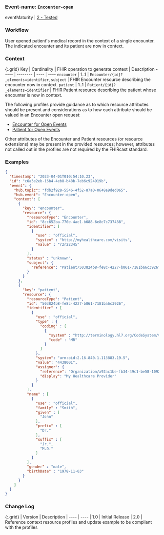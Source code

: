 ### Event-name: `Encounter-open`

eventMaturity | [2 - Tested](3-1-2-eventmaturitymodel.html)

### Workflow

User opened patient's medical record in the context of a single encounter. The indicated encounter and its patient are now in context.

### Context

{:.grid}
Key | Cardinality | FHIR operation to generate context | Description
----- | -------- | ---- | ---- 
`encounter` | 1..1 | `Encounter/{id}?_elements=identifier,subject` | FHIR Encounter resource describing the encounter now in context.
`patient` | 1..1 | `Patient/{id}?_elements=identifier` | FHIR Patient resource describing the patient whose encounter is now in context.

The following profiles provide guidance as to which resource attributes should be present and considerations as to how each attribute should be valued in an Encounter open request:

* [Encounter for Open Events](StructureDefinition-fhircast-encounter-open.html)
* [Patient for Open Events](StructureDefinition-fhircast-patient-open.html)

Other attributes of the Encounter and Patient resources (or resource extensions) may be present in the provided resources; however, attributes not called out in the profiles are not required by the FHIRcast standard.

### Examples

```json
{
  "timestamp": "2023-04-01T010:54:10.23",
  "id": "c6a3e2eb-16b4-4eb8-b48b-7eb6c924919b",
  "event": {
    "hub.topic": "fdb2f928-5546-4f52-87a0-0648e9ded065",
    "hub.event": "Encounter-open",
    "context": [
      {
        "key": "encounter",
        "resource": {
          "resourceType": "Encounter",
          "id": "8cc652ba-770e-4ae1-b688-6e8e7c737438",
          "identifier": [
            {
              "use" : "official",
              "system" : "http://myhealthcare.com/visits",
              "value" : "r2r22345"
            }
          ],
          "status" : "unknown",
          "subject": {
            "reference": "Patient/503824b8-fe8c-4227-b061-7181ba6c3926"
          }
        }
      },
      {
        "key": "patient",
        "resource": {
          "resourceType": "Patient",
          "id": "503824b8-fe8c-4227-b061-7181ba6c3926",
          "identifier" : [
            {
              "use" : "official",
              "type" : {
                "coding" : [
                  {
                    "system" : "http://terminology.hl7.org/CodeSystem/v2-0203",
                    "code" : "MR"
                  }
                ]
              },
              "system": "urn:oid:2.16.840.1.113883.19.5",
              "value": "4438001",
              "assigner": {
                "reference": "Organization/a92ac1be-fb34-49c1-be58-10928bd271cc",
                "display": "My Healthcare Provider"
              }
            }
          ],
          "name" : [
            {
              "use" : "official",
              "family" : "Smith",
              "given" : [
                "John"
              ],
              "prefix" : [
                "Dr."
              ],
              "suffix" : [
                "Jr.",
                "M.D."
              ]
            }
          ],
          "gender" : "male",
          "birthDate" : "1978-11-03"
        }
      }
    ]
  }
}
```

### Change Log

{:.grid}
| Version | Description
| ---- | ----
| 1.0 | Initial Release
| 2.0 | Reference context resource profiles and update example to be compliant with the profiles
